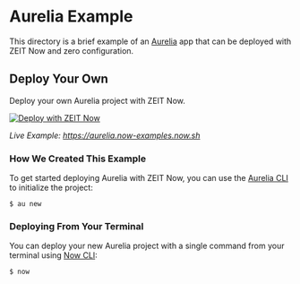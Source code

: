 # Aurelia Example

This directory is a brief example of an [Aurelia](https://aurelia.io/) app that can be deployed with ZEIT Now and zero configuration.

## Deploy Your Own

Deploy your own Aurelia project with ZEIT Now.

[![Deploy with ZEIT Now](https://zeit.co/button)](https://zeit.co/import/project?template=https://github.com/zeit/now/tree/master/examples/aurelia)

_Live Example: https://aurelia.now-examples.now.sh_

### How We Created This Example

To get started deploying Aurelia with ZEIT Now, you can use the [Aurelia CLI](https://aurelia.io/docs/cli/basics/) to initialize the project:

```shell
$ au new
```

### Deploying From Your Terminal

You can deploy your new Aurelia project with a single command from your terminal using [Now CLI](https://zeit.co/download):

```shell
$ now
```
